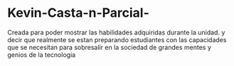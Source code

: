 # Kevin-Casta-n-Parcial-
Creada para poder mostrar las habilidades adquiridas durante la unidad. y decir que realmente se estan preparando estudiantes con las capacidades que se necesitan para sobresalir en la sociedad de grandes mentes y genios de la tecnologia 

